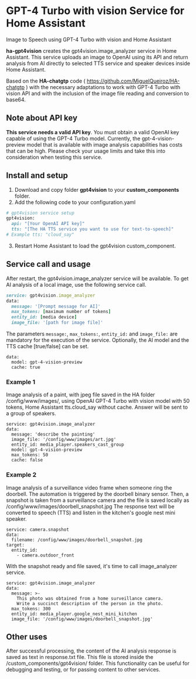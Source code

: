 # GPT-4 Turbo with vision Service for Home Assistant
Image to Speech using GPT-4 Turbo with vision and Home Assistant

**ha-gpt4vision** creates the gpt4vision.image_analyzer service in Home Assistant.
This service uploads an image to OpenAI using its API and return analysis from AI directly to selected TTS service and speaker devices inside Home Assistant.

Based on the **HA-chatgtp** code ( https://github.com/MiguelQueiroz/HA-chatgtp ) with the necessary adaptations to work with GPT-4 Turbo with vision API and with the inclusion of the image file reading and conversion to base64.

## Note about API key
**This service needs a valid API key**. You must obtain a valid OpenAI key capable of using the GPT-4 Turbo model.
Currently, the gpt-4-vision-preview model that is available with image analysis capabilities has costs that can be high. Please check your usage limits and take this into consideration when testing this service.

## Install and setup
1. Download and copy folder **gpt4vision** to your **custom_components** folder.
2. Add the following code to your configuration.yaml 
```ruby
# gpt4vision service setup
gpt4vision:
  api: "[Your OpenAI API key]"
  tts: "[The HA TTS service you want to use for text-to-speech]"
# Example tts: "cloud_say"
```
3. Restart Home Assistant to load the gpt4vision custom_component.

## Service call and usage
After restart, the gpt4vision.image_analyzer service will be available.
To get AI analysis of a local image, use the following service call.

```ruby
service: gpt4vision.image_analyzer
data:
  message: '[Prompt message for AI]'
  max_tokens: [maximum number of tokens]
  entity_id: [media device]
  image_file: '[path for image file]'
```
The parameters ```message:```, ```max_tokens:```, ```entity_id:``` and ```image_file:``` are mandatory for the execution of the service.
Optionally, the AI model and the TTS cache [true/false] can be set.
```
data:
  model: gpt-4-vision-preview
  cache: true
```

### Example 1
Image analysis of a paint, with jpeg file saved in the HA folder /config/www/images/, using OpenAI GPT-4 Turbo with vision model with 50 tokens, Home Assistant tts.cloud_say without cache. Answer will be sent to a group of speakers.
```
service: gpt4vision.image_analyzer
data:
  message: 'describe the painting'
  image_file: '/config/www/images/art.jpg'
  entity_id: media_player.speakers_cast_group
  model: gpt-4-vision-preview
  max_tokens: 50
  cache: false  
```
### Example 2
Image analysis of a surveillance video frame when someone ring the doorbell.
The automation is triggered by the doorbell binary sensor. Then, a snapshot is taken from a surveillance camera and the file is saved locally as /config/www/images/doorbell_snapshot.jpg
The response text will be converted to speech (TTS) and listen in the kitchen's google nest mini speaker.
```
service: camera.snapshot
data:
  filename: /config/www/images/doorbell_snapshot.jpg
target:
  entity_id:
    - camera.outdoor_front
```
With the snapshot ready and file saved, it's time to call image_analyzer service.
```
service: gpt4vision.image_analyzer
data:
  message: >-
    This photo was obtained from a home surveillance camera.
    Write a succinct description of the person in the photo.
  max_tokens: 300
  entity_id: media_player.google_nest_mini_kitchen
  image_file: '/config/www/images/doorbell_snapshot.jpg'
```

## Other uses
After successful processing, the content of the AI ​​analysis response is saved as text in response.txt file. This file is stored inside the /custom_components/gpt4vision/ folder.
This functionality can be useful for debugging and testing, or for passing content to other services.
